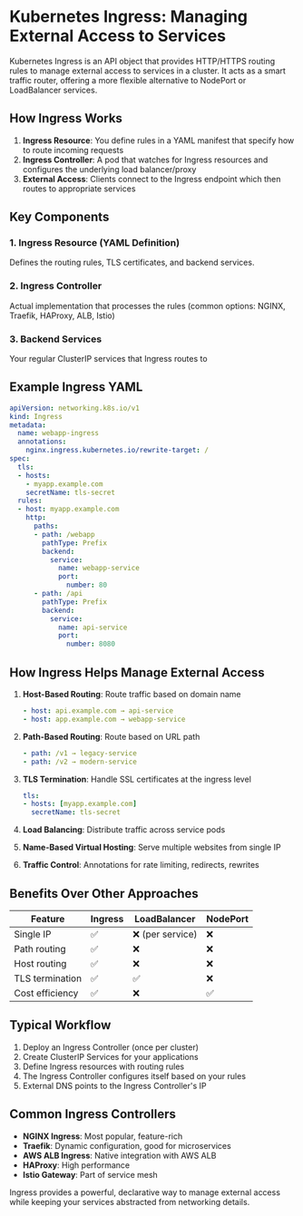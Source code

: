 # Kubernetes Ingress: Managing External Access to Services

Kubernetes Ingress is an API object that provides HTTP/HTTPS routing rules to manage external access to services in a cluster. It acts as a smart traffic router, offering a more flexible alternative to NodePort or LoadBalancer services.

## How Ingress Works

1. **Ingress Resource**: You define rules in a YAML manifest that specify how to route incoming requests
2. **Ingress Controller**: A pod that watches for Ingress resources and configures the underlying load balancer/proxy
3. **External Access**: Clients connect to the Ingress endpoint which then routes to appropriate services

## Key Components

### 1. Ingress Resource (YAML Definition)
Defines the routing rules, TLS certificates, and backend services.

### 2. Ingress Controller
Actual implementation that processes the rules (common options: NGINX, Traefik, HAProxy, ALB, Istio)

### 3. Backend Services
Your regular ClusterIP services that Ingress routes to

## Example Ingress YAML

```yaml
apiVersion: networking.k8s.io/v1
kind: Ingress
metadata:
  name: webapp-ingress
  annotations:
    nginx.ingress.kubernetes.io/rewrite-target: /
spec:
  tls:
  - hosts:
    - myapp.example.com
    secretName: tls-secret
  rules:
  - host: myapp.example.com
    http:
      paths:
      - path: /webapp
        pathType: Prefix
        backend:
          service:
            name: webapp-service
            port:
              number: 80
      - path: /api
        pathType: Prefix
        backend:
          service:
            name: api-service
            port:
              number: 8080
```

## How Ingress Helps Manage External Access

1. **Host-Based Routing**: Route traffic based on domain name
   ```yaml
   - host: api.example.com → api-service
   - host: app.example.com → webapp-service
   ```

2. **Path-Based Routing**: Route based on URL path
   ```yaml
   - path: /v1 → legacy-service
   - path: /v2 → modern-service
   ```

3. **TLS Termination**: Handle SSL certificates at the ingress level
   ```yaml
   tls:
   - hosts: [myapp.example.com]
     secretName: tls-secret
   ```

4. **Load Balancing**: Distribute traffic across service pods

5. **Name-Based Virtual Hosting**: Serve multiple websites from single IP

6. **Traffic Control**: Annotations for rate limiting, redirects, rewrites

## Benefits Over Other Approaches

| Feature          | Ingress | LoadBalancer | NodePort |
|------------------|---------|--------------|----------|
| Single IP        | ✅       | ❌ (per service) | ❌        |
| Path routing     | ✅       | ❌            | ❌        |
| Host routing     | ✅       | ❌            | ❌        |
| TLS termination  | ✅       | ✅            | ❌        |
| Cost efficiency  | ✅       | ❌            | ✅        |

## Typical Workflow

1. Deploy an Ingress Controller (once per cluster)
2. Create ClusterIP Services for your applications
3. Define Ingress resources with routing rules
4. The Ingress Controller configures itself based on your rules
5. External DNS points to the Ingress Controller's IP

## Common Ingress Controllers

- **NGINX Ingress**: Most popular, feature-rich
- **Traefik**: Dynamic configuration, good for microservices
- **AWS ALB Ingress**: Native integration with AWS ALB
- **HAProxy**: High performance
- **Istio Gateway**: Part of service mesh

Ingress provides a powerful, declarative way to manage external access while keeping your services abstracted from networking details.